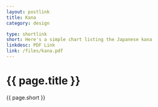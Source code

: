 ```yaml
---
layout: postlink
title: Kana
category: design

type: shortlink
short: Here's a simple chart listing the Japanese kana
linkdesc: PDF Link
link: /files/kana.pdf
---
```


{{ page.title }}
================

{{ page.short }}